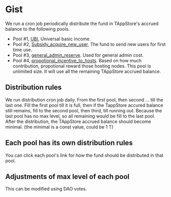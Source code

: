 # Gist

We run a cron job periodically distribute the fund in TAppStore's accrued balance to the following pools.

* Pool #1, [UBI](UBI.md), Universal basic income. 
* Pool #2, [Subsidy_acquire_new_user](Subsidy_acquire_new_user.md), The fund to send new users for first time use.
* Pool #3, [general_admin_reserve](general_admin_reserve.md). Used for general admin cost. 
* Pool #4, [propotional_incentive_to_hosts](propotional_incentive_to_hosts.md). Based on how much contribution, propotional reward those hosting nodes. This pool is unlimited size. It will use all the remaining TAppStore accrued balance.

## Distribution rules

We run distribution cron job daily.
From the first pool, then second ... till the last one.
Fill the first pool till it is full, then if the TappStore accured balance still remains, fill to the second pool, then third, till running out. Because the last pool has no max level, so all remaining would be fill to the last pool. After the distribution, the TAppStore accrued balance should become minimal. (the minimal is a const value, could be 1 T)

## Each pool has its own distribution rules

You can click each pool's link for how the fund should be distributed in that pool.

## Adjustments of max level of each pool

This can be modified using DAO votes.
